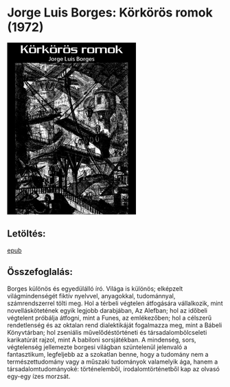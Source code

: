 # <a name="id_1207">Jorge Luis Borges: Körkörös romok (1972)</a>
<img src="https://github.com/BercziSandor/calibre_lib/raw/main/Jorge%20Luis%20Borges/Korkoros%20romok%20%281207%29/cover.jpg" alt="cover" width="300"/>

## Letöltés:
[epub](https://github.com/BercziSandor/calibre_lib/raw/main/Jorge%20Luis%20Borges/Korkoros%20romok%20%281207%29/Korkoros%20romok%20-%20Jorge%20Luis%20Borges.epub)

## Összefoglalás:
<div>
<p>Borges különös és egyedülálló író. Világa is különös; elképzelt világmindenségét fiktív nyelvvel, anyagokkal, tudománnyal, számrendszerrel tölti meg. Hol a térbeli végtelen átfogására vállalkozik, mint novelláskötetének egyik legjobb darabjában, Az Alefban; hol az időbeli végtelent próbálja átfogni, mint a Funes, az emlékezőben; hol a célszerű rendetlenség és az oktalan rend dialektikáját fogalmazza meg, mint a Bábeli Könyvtárban; hol zseniális művelődéstörténeti és társadalombölcseleti karikatúrát rajzol, mint A babiloni sorsjátékban. A mindenség, sors, végtelenség jellemezte borgesi világban szüntelenül jelenvaló a fantasztikum, legfeljebb az a szokatlan benne, hogy a tudomány nem a természettudomány vagy a műszaki tudományok valamelyik ága, hanem a társadalomtudományoké: történelemből, irodalomtörténetből kap az olvasó egy-egy ízes morzsát.</p></div>

